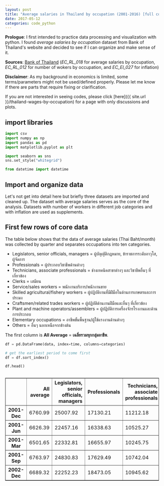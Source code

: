 ```yaml
---
layout: post
title: "Average salaries in Thailand by occupation (2001-2016) [full code]"
date: 2017-05-12
categories: code_python
---
```


**Prologue**: I first intended to practice data processing and visualization with python. I found *average salaries by occupation* dataset from Bank of Thailand's website and decided to see if I can organize and make sense of it.

**Sources**: [Bank of Thailand](https://www.bot.or.th/Thai/Statistics/Pages/default.aspx) (*EC_RL_018* for average salaries by occupation, *EC_RL_012* for number of wokers by occupation, and *EC_EI_027* for inflation)

**Disclaimer**: As my background in economics is limited, some terms/parameters might not be used/defined properly. Please let me know if there are parts that require fixing or clarification.

If you are not interested in seeing codes, please click [here]({{ site.url }}/thailand-wages-by-occupation) for a page with only discussions and plots.

## import libraries

```python
import csv
import numpy as np
import pandas as pd
import matplotlib.pyplot as plt

import seaborn as sns
sns.set_style("whitegrid")

from datetime import datetime
```

## Import and organize data

Let's not get into detail here but briefly three datasets are imported and cleaned up. The dataset with average salaries serves as the core of the analysis. Datasets with number of workers in different job categories and with inflation are used as supplements.

## First few rows of core data

The table below shows that the data of average salaries (Thai Baht/month) was collected by quarter and separates occupations into ten categories.

* Legislators, senior officials, managers = ผู้บัญญัติกฎหมาย, ข้าราชการระดับอาวุโส, ผู้จัดการ
* Professionals = ผู้ประกอบวิชาชีพด้านต่างๆ
* Technicians, associate professionals = ช่างเทคนิคสาขาต่างๆ และวิชาชีพอื่นๆ ที่เกี่ยวข้อง
* Clerks = เสมียน
* Service/sales workers = พนักงานบริการ/พนักงานขาย
* Skilled agricultural/fishery workers = ผู้ปฏิบัติงานที่มีฝีมือในด้านการเกษตรและการประมง
* Craftsmen/related trades workers = ผู้ปฏิบัติด้านงานฝีมือและอื่นๆ ที่เกี่ยวข้อง
* Plant and machine operators/assemblers = ผู้ปฏิบัติการเครื่องจักรโรงงานและด้านการประกอบ
* Elementary occupations = อาชีพขั้นพื้นฐาน/ผู้ใช้แรงงานด้านต่างๆ
* Others = อื่นๆ นอกเหนือจากข้างต้น

The first column is **All Average** = **เฉลี่ยรวมทุกกลุ่มอาชีพ**.


```python
df = pd.DataFrame(data, index=time, columns=categories)

# get the earliest period to come first
df = df.sort_index()

df.head()
```


<div style="height: 100%; overflow:scroll;">
<table border="1" class="dataframe">
  <thead>
    <tr style="text-align: right;">
      <th></th>
      <th>All average</th>
      <th>Legislators, senior officials, managers</th>
      <th>Professionals</th>
      <th>Technicians, associate professionals</th>
      <th>Clerks</th>
      <th>Service/sales workers</th>
      <th>Skilled agricultural/fishery workers</th>
      <th>Craftsmen/related trades workers</th>
      <th>Plant and machine operators/assemblers</th>
      <th>Elementary occupations</th>
      <th>Others</th>
    </tr>
  </thead>
  <tbody>
    <tr>
      <th>2001-Dec</th>
      <td>6760.99</td>
      <td>25007.92</td>
      <td>17130.21</td>
      <td>11212.18</td>
      <td>8782.69</td>
      <td>5651.82</td>
      <td>2538.43</td>
      <td>4755.04</td>
      <td>5480.45</td>
      <td>3019.81</td>
      <td>18932.41</td>
    </tr>
    <tr>
      <th>2001-Jun</th>
      <td>6626.39</td>
      <td>22457.16</td>
      <td>16338.63</td>
      <td>10525.27</td>
      <td>8785.40</td>
      <td>5627.14</td>
      <td>2408.48</td>
      <td>4610.43</td>
      <td>5310.26</td>
      <td>3228.18</td>
      <td>21421.54</td>
    </tr>
    <tr>
      <th>2001-Mar</th>
      <td>6501.65</td>
      <td>22332.81</td>
      <td>16655.97</td>
      <td>10245.75</td>
      <td>8684.23</td>
      <td>5655.47</td>
      <td>2901.34</td>
      <td>4533.36</td>
      <td>5207.83</td>
      <td>3119.17</td>
      <td>10469.74</td>
    </tr>
    <tr>
      <th>2001-Sep</th>
      <td>6763.97</td>
      <td>24830.83</td>
      <td>17629.49</td>
      <td>10742.04</td>
      <td>8837.85</td>
      <td>5567.03</td>
      <td>2160.87</td>
      <td>4764.41</td>
      <td>5247.38</td>
      <td>3446.14</td>
      <td>14176.03</td>
    </tr>
    <tr>
      <th>2002-Dec</th>
      <td>6689.32</td>
      <td>22252.23</td>
      <td>18473.05</td>
      <td>10945.62</td>
      <td>8795.00</td>
      <td>5599.01</td>
      <td>2741.83</td>
      <td>4937.75</td>
      <td>5553.20</td>
      <td>3183.74</td>
      <td>14607.88</td>
    </tr>
  </tbody>
</table>
</div>


## Average salaries of different jobs

Only data from quarter 4 is presented as annual data in the heatmap plot below.

The plot show that the grop of *Legislator, senior officials, managers* consistently has the higest average salary while the groups of *Skilled agricultural/fishery workers* and *Elementary occupations* always stay at the bottom.


```python
from matplotlib.ticker import ScalarFormatter
cbar_fmt = ScalarFormatter(useMathText=True)
cbar_fmt.set_powerlimits((-2, 5))

annual = df[::4]

ax = sns.heatmap(annual.transpose(), cmap='Blues_r', cbar_kws={'label':'Unit: Thai Baht per month', 'format':cbar_fmt})
ax.set_xticklabels([annual.index[x][0:4] for x in range(annual.shape[0])], rotation=45)
ax.set_title('Average salaries (data taken at Q4)')

plt.show()
```

![Average salaries]({{ site.url }}/pics/TH_AverageWagesByOccupation/annual-wages.png)


## Comparing jobs with low and high salary

The difference in salary between the groups with the lowest and highest average salaries is drastic. In the starting period of the survey data, the salary of the latter group was 10 times higher than that of the former.

Looking more closely, however, reveals that the group with low salary does better in terms of salary growth. The low salary group shows consistent increase in salary while the latter experienced some fluctation during the years.

By the end of the survay, the ratio between salaries of the groups with the higest and lowest average salary has reduced to 5 times. In terms of trend, the average salary of all groups of workers resembles that of the group with lower salary because there are more workers in these groups compared to the groups with high salary. It is a separate data set but charts showing the distribution of number of workers in different occupations in 2001 and 2016 are provided [here]({{ site.url }}/pics/TH_AverageWagesByOccupation/workers-distribution.png) for a quick look.


```python
yearStep = 3

annualBar = annual.iloc[::yearStep,[6,1,0]].sort_index()
annualBar['Year']=annualBar.index

annualBar_melt = pd.melt(annualBar, id_vars='Year', value_name='Average salary', var_name='Job type')
```


```python
ax = sns.barplot(x='Year', y='Average salary' , hue='Job type', data=annualBar_melt)
ax.set_xticklabels([x for x in range(2001,2017,yearStep)], rotation=0)
ax.set_title('Compare average salaries by job')
ax.set_ylabel('Average Salary (Baht per month)')
ax.set_ylim(0, 35000)
plt.show()
```

![Compare average salaries by job]({{ site.url }}/pics/TH_AverageWagesByOccupation/annual-wages_bars.png)


## Salary growth

From the previous observation, it is interesting to see how the growth rates of salary of workers in different occupations perform comparing to the country's inflation rate (headline inflation).

The heatmap plot below shows that the *Others* group acutally suffers the most regarding fluctuation of salary growth. The *Legislator, senior officials, managers* group with the highest salary comes in as the second that suffer from this fluctuation. The growth rate of salary of each groups decreases with average salary and follows the trend of inflation.

This makes sense as most of workers in the workforce are in the groups with low average salary and their collective spending contributes more toward the country's economy compared to people in the groups with high salary.


```python
# calculate annual growth in %
growth = annual.pct_change()[1:]*100
growth[''] = 0
growth['Inflation'] = inflation_headline[1:] # from 2002 to 2016

ax = sns.heatmap(growth.transpose(), cmap='RdYlGn', annot=True, annot_kws={'fontsize':'9'}, fmt='.2g', cbar_kws={'label':'Growth (%)'}, mask=growth.transpose()==0)
ax.set_xticklabels([growth.index[x][0:4] for x in range(growth.shape[0])], rotation=45)
ax.set_title('Salary growth')

plt.show()
```

![Salary growth]({{ site.url }}/pics/TH_AverageWagesByOccupation/wage-growth.png)


## Spending power (normalized to itself in 2001 and accumulated inflation)

One way to see how individual workers experience the value of their income is to look at changes in normalized spending power. In this case the spending power for each category is defined as follows.

$$ Power(Year) = \dfrac{Income(Year)}{Income(2001) \times Acc_{inflat}(Year)} $$

where \\(Acc_{inflat}(Year)\\) is monetary value change due to accumulated inflation since 2001 (i.e. this term equals 1 in 2001).

This factor can be calcualted using the expression below.

$$ Acc_{inflat}(Year) = \prod\limits_{y=2001}^{Year} \big(1+Inflation(y)\big) $$

where \\(Inflation(y)\\) is the value of inflation in a specific year.

By looking at this number, one can quickly identifies that a certain group of workers in year **X** will be able to have the same, better, or worse living conditions compared to theirs in 2001 when \\(Power(X)\\) is equal to, greater, or smaller than 1.

A heatmap of spending powers for different occupations is shown below.


```python
ref = annual.iloc[0]

# divide by itself in 2001
power_2001 = annual.divide(ref, axis=1)
# divide by accumulated inflation (2001-2016)
power_2001 = power_2001.divide(accValue_infHead[:-1], axis=0)

ax = sns.heatmap(power_2001.transpose(), cmap='Blues_r', annot=True, fmt='.2g', annot_kws={'fontsize':'9'}, cbar_kws={'label':'', 'format':cbar_fmt})
ax.set_xticklabels([power_2001.index[x][0:4] for x in range(power_2001.shape[0])], rotation=45)
ax.set_title('Spending powers by occupation')

plt.show()
```

![Spending powers by occupation]({{ site.url }}/pics/TH_AverageWagesByOccupation/power.png)


## Comparing spending power

The spending power heatmap shows that workers in most occupations have increased spending power compare to theirs in 2001. Interestingly the data reveals that groups of workers with high salary experiences less increase or even decrease spending power over time.

The two groups that see reduction in their spending over this period are *Ligislator, seniors, managers* and *Others*. Theses two are groups with the highest and the third highest average salary.

The groups that see the highest and the second highest increase in their spending power are *Elementary occupations* and *Skilled agricultural/fishery workers*, respectively. They are the groups with the second lowest and the lowest average salary of this 16-year period dataset.

```python
ax = power_2001.iloc[:,[-2,6,1,-1,0]].plot(title='Jobs with the highest increase and decrease in spending power', style=['--o','--s','--^','--v','-k'])
ax.set_xlabel('Year')
ax.set_xlim(-0.5,15.5)
ax.set_xticks([x for x in range(0,17,3)])
ax.set_xticklabels([x for x in range(2001,2017,3)], rotation=0)

ax.set_ylabel('Spendign power')
ax.set_ylim(0,1.99)
ax.set_yticks([0.5*x for x in range(0,4)])
ax.legend(loc=2)

plt.show()
```

![Jobs with the highest increase and decrease in spending power]({{ site.url }}/pics/TH_AverageWagesByOccupation/power_lines.png)


## Summary and discussions

From the data, it can be seen that average salaries of workers in Thailand in all occupations have increased over the past 16 years. The growth rates, however, differ from occupation to occupation where occupations with high average salary experience pronounced fluctuation in growth rates. When taking into account the inflation rate, workers in the groups with low average salary see consistent increase in their spending power over the length of the dataset. This increase is smaller for groups with higher average salary, and two of them see their spending power decrease.


### Choosing a job?

Based on the observed trend, a compromise between growth or income is inevitable. Note that the data represents **'average'** salaries. Top people in all categories definitely earn much higher.

### Business targets

Business that targets people with high salary might have to consider adjusting their long term strategies to focus more on workers in groups with lower average salary because they are likely to spend more. In addition, changes in distribution of workers in 2001 and 2016 do not reflect significant shift in percentage of people working in jobs with high and low average salary (although there is significant reduction/increase of people in *Skilled agriculture/fishery workers* and *Service/sales workers*, respectively); this means they will continue to be the majority for quite sometime


## Closing notes

The data and discussions above do not present the state of economy of Thailand as a whole. For that, additional indicators have to be analyzed such as an inflation rate (lower than 2% since 2014, and negative in 2015) and an unemployment rate.
